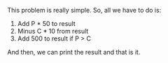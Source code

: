 This problem is really simple. So, all we have to do is:

1. Add P * 50 to result
2. Minus C * 10 from result
3. Add 500 to result if P > C

And then, we can print the result and that is it.